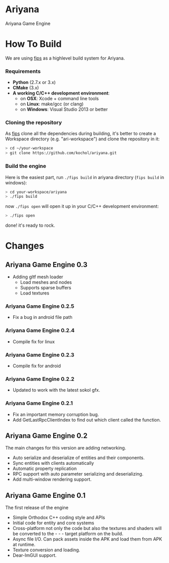 # Ariyana

Ariyana Game Engine

# How To Build

We are using [fips](https://github.com/floooh/fips) as a highlevel build system for Ariyana.

### Requirements

- **Python** (2.7.x or 3.x)
- **CMake** (3.x)
- **A working C/C++ development environment**:
    - on **OSX**: Xcode + command line tools
    - on **Linux**: make/gcc (or clang)
    - on **Windows**: Visual Studio 2013 or better

### Cloning the repository

As [fips](https://github.com/floooh/fips) clone all the dependencies during building, 
it's better to create a Workspace directory (e.g. "ari-workspace") and clone the repository in it:

```bash
> cd ~/your-workspace
> git clone https://github.com/kochol/ariyana.git
```

### Build the engine

Here is the easiest part, run ```./fips build``` in ariyana directory (```fips build``` in windows):

```bash
> cd your-workspace/ariyana   
> ./fips build
```

now ```./fips open``` will open it up in your C/C++ development environment:

```bash   
> ./fips open
```

done! it's ready to rock.

# Changes

## Ariyana Game Engine 0.3

- Adding gltf mesh loader
  - Load meshes and nodes
  - Supports sparse buffers
  - Load textures

### Ariyana Game Engine 0.2.5

- Fix a bug in android file path

### Ariyana Game Engine 0.2.4

- Compile fix for linux

### Ariyana Game Engine 0.2.3

- Compile fix for android

### Ariyana Game Engine 0.2.2

- Updated to work with the latest sokol gfx.

### Ariyana Game Engine 0.2.1

- Fix an important memory corruption bug.
- Add GetLastRpcClientIndex to find out which client called the function.

## Ariyana Game Engine 0.2

The main changes for this version are adding networking.

- Auto serialize and deserialize of entities and their components.
- Sync entities with clients automatically
- Automatic property replication
- RPC support with auto parameter serializing and deserializing.
- Add multi-window rendering support.

## Ariyana Game Engine 0.1

The first release of the engine

- Simple Orthodox C++ coding style and APIs
- Initial code for entity and core systems
- Cross-platform not only the code but also the textures and shaders will be converted to the - - - target platform on the build.
- Async file I/O. Can pack assets inside the APK and load them from APK at runtime.
- Texture conversion and loading.
- Dear-ImGUI support.

